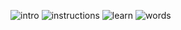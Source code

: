 ![intro](https://user-images.githubusercontent.com/40573087/149546966-365df9ee-42c0-48fa-8576-adf50ef96206.png)
![instructions](https://user-images.githubusercontent.com/40573087/149547005-fd15b4af-54c2-4fc1-8f3a-aaf680211f95.png)
![learn](https://user-images.githubusercontent.com/40573087/149547014-1f7d4c64-3c62-441a-af8c-9977db77d68f.png)
![words](https://user-images.githubusercontent.com/40573087/149547026-c0d53f93-5db1-4039-b3d6-748f713b8867.png)
